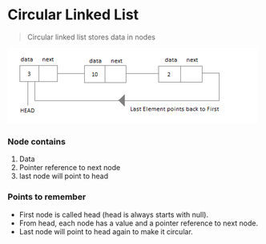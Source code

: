 # Circular Linked List

> Circular linked list stores data in nodes

![circular linked list](./images/circular-linked-list.png)

### Node contains

1. Data
1. Pointer reference to next node
1. last node will point to head

### Points to remember

- First node is called head (head is always starts with null).
- From head, each node has a value and a pointer reference to next node.
- Last node will point to head again to make it circular.
